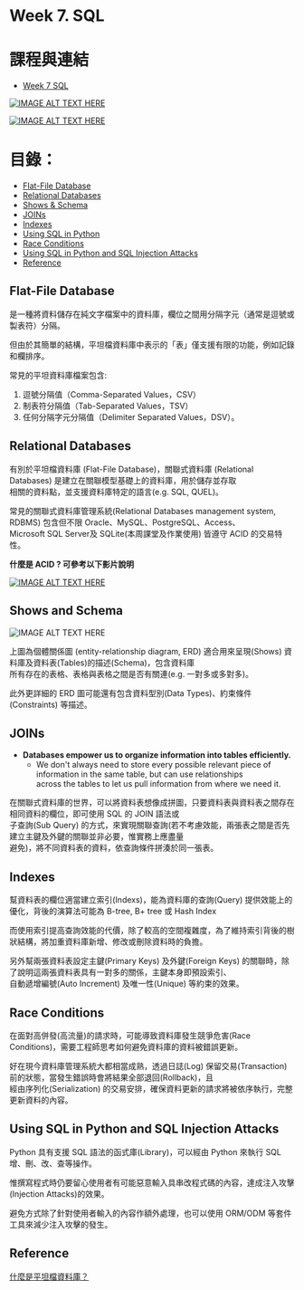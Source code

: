 # Week 7. SQL   

# 課程與連結
- [Week 7 SQL](https://cs50.harvard.edu/x/2024/weeks/7/)

[![IMAGE ALT TEXT HERE](https://img.youtube.com/vi/1RCMYG8RUSE/0.jpg)](https://www.youtube.com/watch?v=1RCMYG8RUSE)

[![IMAGE ALT TEXT HERE](https://img.youtube.com/vi/yMqldbY2AAg/0.jpg)](https://www.youtube.com/watch?v=yMqldbY2AAg)
# 目錄：
- [Flat-File Database](#flat-file-database)
- [Relational Databases](#relational-databases)
- [Shows & Schema](#shows-and-schema)
- [JOINs](#JOINs)
- [Indexes](#indexes)
- [Using SQL in Python](#using-SQL-in-Python)
- [Race Conditions](#race-conditions)
- [Using SQL in Python and SQL Injection Attacks](#Using-SQL-in-Python-and-SQL-injection-attacks)
- [Reference](#reference)


## Flat-File Database
是一種將資料儲存在純文字檔案中的資料庫，欄位之間用分隔字元（通常是逗號或製表符）分隔。

但由於其簡單的結構，平坦檔資料庫中表示的「表」僅支援有限的功能，例如記錄和欄排序。

常見的平坦資料庫檔案包含:
1. 逗號分隔值（Comma-Separated Values，CSV）
2. 制表符分隔值（Tab-Separated Values，TSV）
3. 任何分隔字元分隔值（Delimiter Separated Values，DSV）。

## Relational Databases
有別於平坦檔資料庫 (Flat-File Database)，關聯式資料庫 (Relational Databases) 是建立在關聯模型基礎上的資料庫，用於儲存並存取  
相關的資料點，並支援資料庫特定的語言(e.g. SQL, QUEL)。

常見的關聯式資料庫管理系統(Relational Databases management system, RDBMS) 包含但不限 Oracle、MySQL、PostgreSQL、Access、  
Microsoft SQL Server及 SQLite(本周課堂及作業使用) 皆遵守 ACID 的交易特性。

**什麼是 ACID ? 可參考以下影片說明**

[![IMAGE ALT TEXT HERE](https://img.youtube.com/vi/GAe5oB742dw/0.jpg)](https://www.youtube.com/watch?v=GAe5oB742dw)

## Shows and Schema

![IMAGE ALT TEXT HERE](https://cs50.harvard.edu/x/2024/notes/7/cs50Week7Slide025.png)

上圖為個體關係圖 (entity-relationship diagram, ERD) 適合用來呈現(Shows) 資料庫及資料表(Tables)的描述(Schema)，包含資料庫  
所有存在的表格、表格與表格之間是否有關連(e.g. 一對多或多對多)。

此外更詳細的 ERD 圖可能還有包含資料型別(Data Types)、約束條件(Constraints) 等描述。

## JOINs

- **Databases empower us to organize information into tables efficiently.**
    - We don't always need to store every possible relevant piece of information in the same table, but can use relationships  
    across the tables to let us pull information from where we need it.

在關聯式資料庫的世界，可以將資料表想像成拼圖，只要資料表與資料表之間存在相同資料的欄位，即可使用 SQL 的 JOIN 語法或  
子查詢(Sub Query) 的方式，來實現關聯查詢(若不考慮效能，兩張表之間是否先建立主鍵及外鍵的關聯並非必要，惟實務上應盡量  
避免)，將不同資料表的資料，依查詢條件拼湊於同一張表。

## Indexes

幫資料表的欄位適當建立索引(Indexs)，能為資料庫的查詢(Query) 提供效能上的優化，背後的演算法可能為 B-tree, B+ tree 或 Hash Index

而使用索引提高查詢效能的代價，除了較高的空間複雜度，為了維持索引背後的樹狀結構，將加重資料庫新增、修改或刪除資料時的負擔。

另外幫兩張資料表設定主鍵(Primary Keys) 及外鍵(Foreign Keys) 的關聯時，除了說明這兩張資料表具有一對多的關係，主鍵本身即預設索引、  
自動遞增編號(Auto Increment) 及唯一性(Unique) 等約束的效果。

## Race Conditions

在面對高併發(高流量)的請求時，可能導致資料庫發生競爭危害(Race Conditions)，需要工程師思考如何避免資料庫的資料被錯誤更新。

好在現今資料庫管理系統大都相當成熟，透過日誌(Log) 保留交易(Transaction)前的狀態，當發生錯誤時會將結果全部退回(Rollback)，且  
經由序列化(Serialization) 的交易安排，確保資料更新的請求將被依序執行，完整更新資料的內容。

## Using SQL in Python and SQL Injection Attacks

Python 具有支援 SQL 語法的函式庫(Library)，可以經由 Python 來執行 SQL 增、刪、改、查等操作。

惟撰寫程式時仍要留心使用者有可能惡意輸入具串改程式碼的內容，達成注入攻擊(Injection Attacks)的效果。

避免方式除了針對使用者輸入的內容作額外處理，也可以使用 ORM/ODM 等套件工具來減少注入攻擊的發生。


## Reference
[什麼是平坦檔資料庫？](https://navicat.com/cht/company/aboutus/blog/1725-what-is-a-flat-file-database.html)